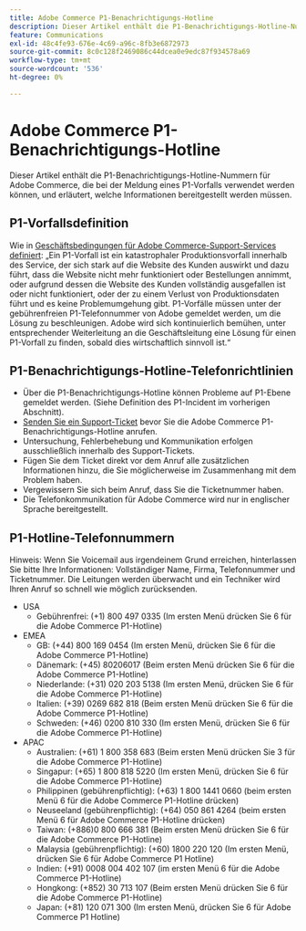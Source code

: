 ```yaml
---
title: Adobe Commerce P1-Benachrichtigungs-Hotline
description: Dieser Artikel enthält die P1-Benachrichtigungs-Hotline-Nummern für Adobe Commerce, die bei der Meldung eines P1-Vorfalls verwendet werden können, und erläutert, welche Informationen bereitgestellt werden müssen.
feature: Communications
exl-id: 48c4fe93-676e-4c69-a96c-8fb3e6872973
source-git-commit: 8c0c128f2469086c44dcea0e9edc87f934578a69
workflow-type: tm+mt
source-wordcount: '536'
ht-degree: 0%

---
```


# Adobe Commerce P1-Benachrichtigungs-Hotline

Dieser Artikel enthält die P1-Benachrichtigungs-Hotline-Nummern für Adobe Commerce, die bei der Meldung eines P1-Vorfalls verwendet werden können, und erläutert, welche Informationen bereitgestellt werden müssen.

## P1-Vorfallsdefinition

Wie in [Geschäftsbedingungen für Adobe Commerce-Support-Services definiert](https://www.adobe.com/content/dam/cc/en/legal/terms/enterprise/pdfs/Magento-Support-Services-Terms-and-Conditions.pdf): „Ein P1-Vorfall ist ein katastrophaler Produktionsvorfall innerhalb des Service, der sich stark auf die Website des Kunden auswirkt und dazu führt, dass die Website nicht mehr funktioniert oder Bestellungen annimmt, oder aufgrund dessen die Website des Kunden vollständig ausgefallen ist oder nicht funktioniert, oder der zu einem Verlust von Produktionsdaten führt und es keine Problemumgehung gibt. P1-Vorfälle müssen unter der gebührenfreien P1-Telefonnummer von Adobe gemeldet werden, um die Lösung zu beschleunigen. Adobe wird sich kontinuierlich bemühen, unter entsprechender Weiterleitung an die Geschäftsleitung eine Lösung für einen P1-Vorfall zu finden, sobald dies wirtschaftlich sinnvoll ist.“

## P1-Benachrichtigungs-Hotline-Telefonrichtlinien

* Über die P1-Benachrichtigungs-Hotline können Probleme auf P1-Ebene gemeldet werden. (Siehe Definition des P1-Incident im vorherigen Abschnitt).
* [Senden Sie ein Support-Ticket](https://experienceleague.adobe.com/docs/commerce-knowledge-base/kb/help-center-guide/magento-help-center-user-guide.html?lang=de#submit-ticket) bevor Sie die Adobe Commerce P1-Benachrichtigungs-Hotline anrufen.
* Untersuchung, Fehlerbehebung und Kommunikation erfolgen ausschließlich innerhalb des Support-Tickets.
* Fügen Sie dem Ticket direkt vor dem Anruf alle zusätzlichen Informationen hinzu, die Sie möglicherweise im Zusammenhang mit dem Problem haben.
* Vergewissern Sie sich beim Anruf, dass Sie die Ticketnummer haben.
* Die Telefonkommunikation für Adobe Commerce wird nur in englischer Sprache bereitgestellt.

## P1-Hotline-Telefonnummern

Hinweis: Wenn Sie Voicemail aus irgendeinem Grund erreichen, hinterlassen Sie bitte Ihre Informationen: Vollständiger Name, Firma, Telefonnummer und Ticketnummer. Die Leitungen werden überwacht und ein Techniker wird Ihren Anruf so schnell wie möglich zurücksenden.

* USA
   * Gebührenfrei: (+1) 800 497 0335 (Im ersten Menü drücken Sie 6 für die Adobe Commerce P1-Hotline)
* EMEA
   * GB: (+44) 800 169 0454 (Im ersten Menü, drücken Sie 6 für die Adobe Commerce P1-Hotline)
   * Dänemark: (+45) 80206017 (Beim ersten Menü drücken Sie 6 für die Adobe Commerce P1-Hotline)
   * Niederlande: (+31) 020 203 5138 (Im ersten Menü, drücken Sie 6 für die Adobe Commerce P1-Hotline)
   * Italien: (+39) 0269 682 818 (Beim ersten Menü drücken Sie 6 für die Adobe Commerce P1-Hotline)
   * Schweden: (+46) 0200 810 330 (Im ersten Menü, drücken Sie 6 für die Adobe Commerce P1-Hotline)
* APAC
   * Australien: (+61) 1 800 358 683 (Beim ersten Menü drücken Sie 3 für die Adobe Commerce P1-Hotline)
   * Singapur: (+65) 1 800 818 5220 (Im ersten Menü, drücken Sie 6 für die Adobe Commerce P1-Hotline)
   * Philippinen (gebührenpflichtig): (+63) 1 800 1441 0660 (beim ersten Menü 6 für die Adobe Commerce P1-Hotline drücken)
   * Neuseeland (gebührenpflichtig): (+64) 050 861 4264 (beim ersten Menü 6 für Adobe Commerce P1-Hotline drücken)
   * Taiwan: (+886)0 800 666 381 (Beim ersten Menü drücken Sie 6 für die Adobe Commerce P1-Hotline)
   * Malaysia (gebührenpflichtig): (+60) 1800 220 120 (Im ersten Menü, drücken Sie 6 für Adobe Commerce P1 Hotline)
   * Indien: (+91) 0008 004 402 107 (im ersten Menü 6 für die Adobe Commerce P1-Hotline)
   * Hongkong: (+852) 30 713 107 (Beim ersten Menü drücken Sie 6 für die Adobe Commerce P1-Hotline)
   * Japan: (+81) 120 071 300 (Im ersten Menü, drücken Sie 6 für Adobe Commerce P1 Hotline)
